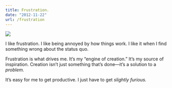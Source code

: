 ```yaml
---
title: Frustration.
date: "2012-11-22"
url: /frustration
---
```



<a href="http://www.flickr.com/photos/preetamjinka/7046406141/"><img src="http://media.tumblr.com/73885ff1382a462b562fbeb97e8e0268/tumblr_inline_mfzgj1Aek61rs73cz.jpg"/></a>

I like frustration. I like being annoyed by how things work. I like it when I find something wrong about the status quo.

Frustration is what drives me. It’s my “engine of creation.” It’s my source of inspiration. Creation isn’t just something that’s done&mdash;it’s a solution to a *problem.*

It’s easy for me to get productive. I just have to get *slightly furious.*

